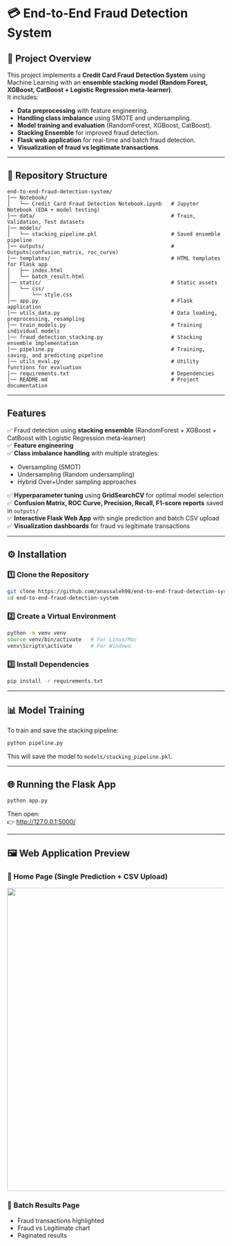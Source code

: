 # 💳 End-to-End Fraud Detection System  

## 📌 Project Overview  
This project implements a **Credit Card Fraud Detection System** using Machine Learning with an **ensemble stacking model (Random Forest, XGBoost, CatBoost + Logistic Regression meta-learner)**.  
It includes:  
- **Data preprocessing** with feature engineering.  
- **Handling class imbalance** using SMOTE and undersampling.  
- **Model training and evaluation** (RandomForest, XGBoost, CatBoost).  
- **Stacking Ensemble** for improved fraud detection.  
- **Flask web application** for real-time and batch fraud detection.  
- **Visualization of fraud vs legitimate transactions**.  

---

## 📂 Repository Structure  

```
end-to-end-fraud-detection-system/
│── Notebook/
│   └── Credit Card Fraud Detection Notebook.ipynb   # Jupyter Notebook (EDA + model testing)
│── data/                                            # Train, Validation, Test datasets
│── models/
│   └── stacking_pipeline.pkl                        # Saved ensemble pipeline
│── outputs/                                         # Outputs(confusion_matrix, roc_curve)
│── templates/                                       # HTML templates for Flask app
│   ├── index.html
│   └── batch_result.html
│── static/                                          # Static assets
│   └── css/
│       └── style.css
│── app.py                                           # Flask application
│── utils_data.py                                    # Data loading, preprocessing, resampling
│── train_models.py                                  # Training individual models
│── fraud_detection_stacking.py                      # Stacking ensemble implementation
│── pipeline.py                                      # Training, saving, and predicting pipeline
│── utils_eval.py                                    # Utility functions for evaluation
│── requirements.txt                                 # Dependencies
│── README.md                                        # Project documentation
```

---

##  Features  
✅ Fraud detection using **stacking ensemble** (RandomForest + XGBoost + CatBoost with Logistic Regression meta-learner)  
✅ **Feature engineering**                                                                                   
✅ **Class imbalance handling** with multiple strategies:  
   - Oversampling (SMOT)  
   - Undersampling (Random undersampling)  
   - Hybrid Over+Under sampling approaches

✅ **Hyperparameter tuning** using **GridSearchCV** for optimal model selection  
✅ **Confusion Matrix, ROC Curve, Precision, Recall, F1-score reports** saved in `outputs/`     
✅ **Interactive Flask Web App** with single prediction and batch CSV upload             
✅ **Visualization dashboards** for fraud vs legitimate transactions  
  


---

## ⚙️ Installation  

### 1️⃣ Clone the Repository  
```bash
git clone https://github.com/anassaleh98/end-to-end-fraud-detection-system.git
cd end-to-end-fraud-detection-system
```

### 2️⃣ Create a Virtual Environment  
```bash
python -m venv venv
source venv/bin/activate   # For Linux/Mac
venv\Scripts\activate      # For Windows
```

### 3️⃣ Install Dependencies  
```bash
pip install -r requirements.txt
```

---

## 📊 Model Training  

To train and save the stacking pipeline:
```bash
python pipeline.py
```

This will save the model to `models/stacking_pipeline.pkl`.

---

## 🌐 Running the Flask App  

```bash
python app.py
```

Then open:  
👉 http://127.0.0.1:5000/

---

## 🖼️ Web Application Preview  

### 🔹 Home Page (Single Prediction + CSV Upload)  
<img src="dd3a3bb3-162f-47fe-bb80-7d67905b8459.png" width="700">

### 🔹 Batch Results Page  
- Fraud transactions highlighted  
- Fraud vs Legitimate chart  
- Paginated results  
